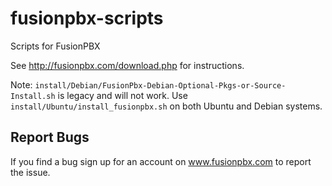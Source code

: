 # fusionpbx-scripts
Scripts for FusionPBX

See http://fusionpbx.com/download.php for instructions.


Note:
`install/Debian/FusionPbx-Debian-Optional-Pkgs-or-Source-Install.sh` is legacy and will not work. 
Use `install/Ubuntu/install_fusionpbx.sh` on both Ubuntu and Debian systems.

## Report Bugs
If you find a bug sign up for an account on www.fusionpbx.com to report the issue.

